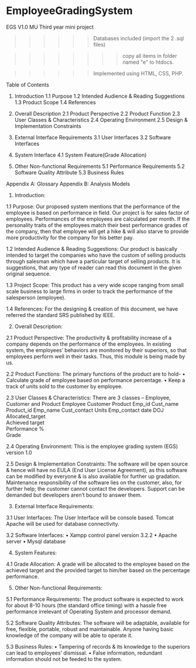 # EmployeeGradingSystem
EGS V1.0
MU Third year mini project
>>>>>> Databases included (import the 2 .sql files)

>>>>>>>>copy all items in folder named "e" to htdocs.

>>>>>> Implemented using HTML, CSS, PHP.

Table of Contents
1.	Introduction
1.1	Purpose
1.2	Intended Audience & Reading Suggestions
1.3	Product Scope
1.4	References

2.	Overall Description
2.1	Product Perspective
2.2	Product Function
2.3	User Classes & Characteristics
2.4	Operating Environment
2.5	Design & Implementation Constraints

3.	External  Interface Requirements
3.1	User Interfaces
3.2	Software Interfaces

4.	System Interface
4.1	System Feature(Grade Allocation)

5.	Other Non-functional Requirements
5.1	Performance Requirements
5.2	Software Quality Attribute
5.3	Business Rules

Appendix A: Glossary
Appendix B: Analysis Models


1.	Introduction:

1.1	Purpose:
       Our proposed system mentions that the performance of the employee is based on performance in field.  Our project is for sales factor of employees.  Performances of the employees are calculated per month.  If the personality traits of the employees match their best performance grades of the company, then that employee will get a hike & will also starve to provide more productivity for the company for his better pay.

1.2	Intended Audience & Reading Suggestions:
       Our product is basically intended to target the companies who have the custom of selling products through salesman which have a particular target of selling products.  It is suggestions, that any type of reader can read this document in the given original sequence.

1.3	Project Scope:
      This product has a very wide scope ranging from small scale business to large firms in order to track the performance of the salesperson (employee).

1.4	References:
                              For the designing & creation of this document, we have referred the standard SRS published by IEEE.


2.	Overall Description:

2.1	Product Perspective:
        The productivity & profitability increase of a company depends on the performance of the employees.  In existing system, the employees’ behaviors are monitored by their superiors, so that employees perform well in their tasks.  Thus, this module is being made by us.

2.2	Product Functions:
        The primary functions of the product are to hold-
•	Calculate grade of employee based on performance percentage.
•	Keep a track of units sold to the customer by employee.

2.3	User Classes & Characteristics:
  There are 3 classes – Employee, Customer and Product
      Employee	Customer	Product
      Emp_id	Cust_name	Product_id
      Emp_name	Cust_contact	Units
      Emp_contact		date
      DOJ		
      Allocated_target		
      Achieved target		
      Performance %		
      Grade
      
2.4	Operating Environment:
       This is the employee grading system (EGS) version 1.0 

2.5	Design  & Implementation Constraints:
       The software will be open source & hence will have no EULA (End User License Agreement), as this software can be modified by everyone & is also available for further up gradation.  Maintenance responsibility of the software lies on the customer, also, for further help; the customer cannot contact the developers.  Support can be demanded but developers aren’t bound to answer them.  

3.	External Interface Requirements:

3.1	User Interfaces:
      The User Interface will be console based.  Tomcat Apache will be used for database connectivity.

3.2	Software Interfaces:
•	Xampp control panel version 3.2.2
•	Apache server
•	Mysql database

4.	System Features:

4.1	Grade Allocation:
          A grade will be allocated to the employee based on the achieved target and the provided target to him/her based on the percentage performance.


5.	Other Non-functional Requirements:

5.1	Performance Requirements:
              The product software is expected to work for about 8-10 hours (the standard office timing) with a hassle free performance irrelevant of Operating System and processor demand.

5.2	Software Quality Attributes:
              The software will be adaptable, available for free, flexible, portable, robust and maintainable.  Anyone having basic knowledge of the company will be able to operate it.

5.3	Business Rules:
•	Tampering of records & its knowledge to the superiors can lead to employees’ dismissal.
•	False information, redundant information should not be feeded to the system.
